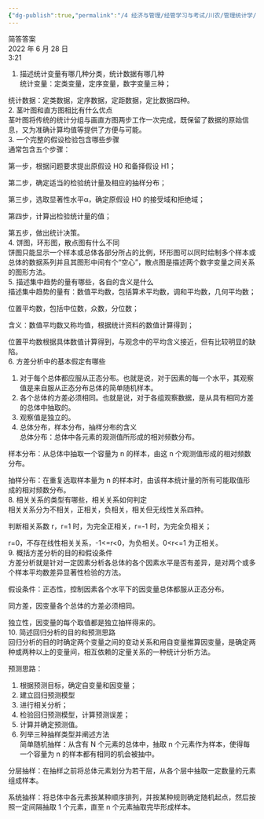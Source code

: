 ```yaml
---
{"dg-publish":true,"permalink":"/4 经济与管理/经管学习与考试/川农/管理统计学/简答答案/","title":"简答答案"}
---
```



简答答案  
2022 年 6 月 28 日  
3:21
1.  描述统计变量有哪几种分类，统计数据有哪几种  
统计变量：定类变量，定序变量，数字变量三种；

统计数据：定类数据，定序数据，定距数据，定比数据四种。  
2.  茎叶图和直方图相比有什么优点  
茎叶图将传统的统计分组与画直方图两步工作一次完成，既保留了数据的原始信息，又为准确计算均值等提供了方便与可能。  
3.  一个完整的假设检验包含哪些步骤  
通常包含五个步骤：

第一步，根据问题要求提出原假设 H0 和备择假设 H1；

第二步，确定适当的检验统计量及相应的抽样分布；

第三步，选取显著性水平α，确定原假设 H0 的接受域和拒绝域；

第四步，计算出检验统计量的值；

第五步，做出统计决策。  
4.  饼图，环形图，散点图有什么不同  
饼图只能显示一个样本或总体各部分所占的比例，环形图可以同时绘制多个样本或总体的数据系列并且其图形中间有个“空心”，散点图是描述两个数字变量之间关系的图形方法。  
5.  描述集中趋势的量有哪些，各自的含义是什么  
描述集中趋势的量有：数值平均数，包括算术平均数，调和平均数，几何平均数；

位置平均数，包括中位数，众数，分位数；

含义：数值平均数又称均值，根据统计资料的数值计算得到；

位置平均数根据具体数值计算得到，与观念中的平均含义接近，但有比较明显的缺陷。  
6.  方差分析中的基本假定有哪些
1.  对于每个总体都应服从正态分布。也就是说，对于因素的每一个水平，其观察值是来自服从正态分布总体的简单随机样本。
2.  各个总体的方差必须相同。也就是说，对于各组观察数据，是从具有相同方差的总体中抽取的。
3.  观察值是独立的。
7.  总体分布，样本分布，抽样分布的含义  
总体分布：总体中各元素的观测值所形成的相对频数分布。

样本分布：从总体中抽取一个容量为 n 的样本，由这 n 个观测值形成的相对频数分布。

抽样分布：在重复选取样本量为 n 的样本时，由该样本统计量的所有可能取值形成的相对频数分布。  
8.  相关关系的类型有哪些，相关关系如何判定  
相关关系分为不相关，正相关，负相关，相关但无线性关系四种。

判断相关系数 r，r=1 时，为完全正相关，r=-1 时，为完全负相关；

r=0，不存在线性相关关系，-1\<=r\<0，为负相关。0\<r\<=1 为正相关。  
9.  概括方差分析的目的和假设条件  
方差分析就是针对一定因素分析各总体的各个因素水平是否有差异，是对两个或多个样本平均数差异显著性检验的方法。

假设条件：正态性，控制因素各个水平下的因变量总体都服从正态分布。

同方差，因变量各个总体的方差必须相同。

独立性，因变量的每个取值都是独立抽样得来的。  
10. 简述回归分析的目的和预测思路  
回归分析的目的时确定两个变量之间的变动关系和用自变量推算因变量，是确定两种或两种以上的变量间，相互依赖的定量关系的一种统计分析方法。

预测思路：
1.  根据预测目标，确定自变量和因变量；
2.  建立回归预测模型
3.  进行相关分析；
4.  检验回归预测模型，计算预测误差；
5.  计算并确定预测值。
11. 列举三种抽样类型并阐述方法  
简单随机抽样：从含有 N 个元素的总体中，抽取 n 个元素作为样本，使得每一个容量为 n 的样本都有相同的机会被抽中。

分层抽样：在抽样之前将总体元素划分为若干层，从各个层中抽取一定数量的元素组成样本。

系统抽样：将总体中各元素按某种顺序排列，并按某种规则确定随机起点，然后按照一定间隔抽取 1 个元素，直至 n 个元素抽取完毕形成样本。